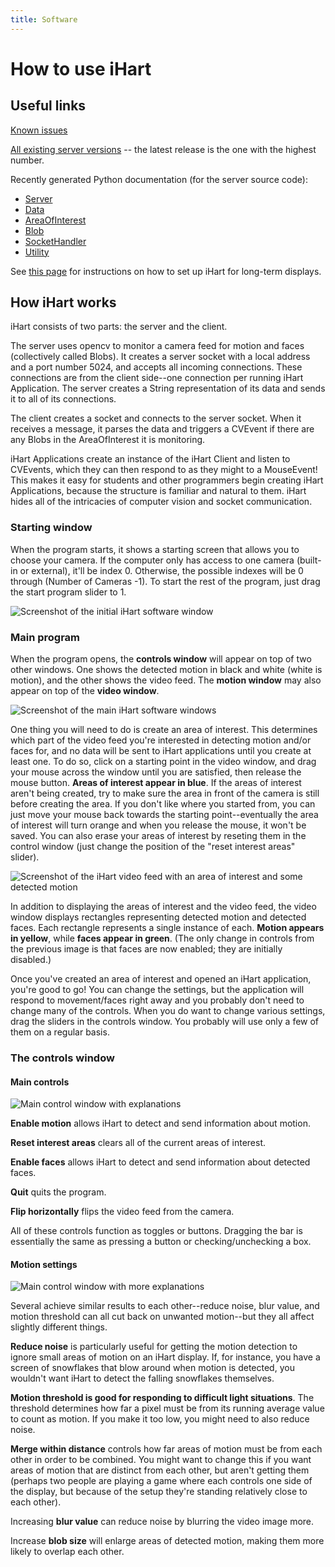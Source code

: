 ```yaml
---
title: Software
---
```


# How to use iHart

## Useful links
[Known issues](/software/issues)

[All existing server versions](https://github.com/ihart-mhc/ihart/releases) \-- the latest release is the one with the highest number.

Recently generated Python documentation (for the server source code):

- [Server](/software/server.html)
- [Data](/software/data.html)
- [AreaOfInterest](/software/area_of_interest.html)
- [Blob](/software/blob.html)
- [SocketHandler](/software/socket_handler.html)
- [Utility](/software/utility.html)

See [this page](/software/autostart.html) for instructions on how to set up iHart for long-term displays.

## How iHart works
iHart consists of two parts: the server and the client.

The server uses opencv to monitor a camera feed for motion and faces (collectively called Blobs).
 It creates a server socket with a local address and a port number 5024, and accepts all incoming connections.
  These connections are from the client side--one connection per running iHart Application.
   The server creates a String representation of its data and sends it to all of its connections.

The client creates a socket and connects to the server socket.
 When it receives a message, it parses the data and triggers a CVEvent if there are any Blobs in the AreaOfInterest it is monitoring.

iHart Applications create an instance of the iHart Client and listen to CVEvents,
 which they can then respond to as they might to a MouseEvent!
  This makes it easy for students and other programmers begin creating iHart Applications,
  because the structure is familiar and natural to them.
  iHart hides all of the intricacies of computer vision and socket communication.

### Starting window

When the program starts, it shows a starting screen that allows you to choose your camera.
 If the computer only has access to one camera (built-in or external), it\'ll be index 0.
  Otherwise, the possible indexes will be 0 through (Number of Cameras -1).
  To start the rest of the program, just drag the start program slider to 1.

  ![Screenshot of the initial iHart software window](img/cvServer-start.png)

### Main program
When the program opens, the **controls window** will appear on top of two other windows.
One shows the detected motion in black and white (white is motion), and the other shows the video feed.
The **motion window** may also appear on top of the **video window**.

![Screenshot of the main iHart software windows](img/cvServer-main.png)

One thing you will need to do is create an area of interest.
This determines which part of the video feed you\'re interested in detecting motion and/or faces for,
and no data will be sent to iHart applications until you create at least one.
To do so, click on a starting point in the video window, and drag your mouse across the window until you are satisfied, then release the mouse button.
**Areas of interest appear in blue**.
If the areas of interest aren\'t being created, try to make sure the area in front of the camera is still before creating the area.
If you don\'t like where you started from, you can just move your mouse back towards the starting point\--eventually
 the area of interest will turn orange and when you release the mouse, it won\'t be saved.
You can also erase your areas of interest by reseting them in the control window (just change the position of the \"reset interest areas\" slider).

![Screenshot of the iHart video feed with an area of interest and some detected motion](img/video-interest-motion.png)

In addition to displaying the areas of interest and the video feed,
the video window displays rectangles representing detected motion and detected faces.
Each rectangle represents a single instance of each. **Motion appears in yellow**, while **faces appear in green**.
(The only change in controls from the previous image is that faces are now enabled; they are initially disabled.)

Once you\'ve created an area of interest and opened an iHart application, you\'re good to go!
You can change the settings, but the application will respond to movement/faces right away
and you probably don\'t need to change many of the controls.
When you do want to change various settings, drag the sliders in the controls window.
You probably will use only a few of them on a regular basis.

### The controls window

#### Main controls

![Main control window with explanations](img/control-window-main.png)

**Enable motion** allows iHart to detect and send information about motion.

**Reset interest areas** clears all of the current areas of interest.

**Enable faces** allows iHart to detect and send information about detected faces.

**Quit** quits the program.

**Flip horizontally** flips the video feed from the camera.

All of these controls function as toggles or buttons.
Dragging the bar is essentially the same as pressing a button or checking/unchecking a box.

#### Motion settings

![Main control window with more explanations](img/control-window-motion.png)

Several achieve similar results to each other\--reduce noise, blur value, and motion threshold can all cut back on unwanted motion\--but they all affect slightly different things.

**Reduce noise** is particularly useful for getting the motion detection to ignore small areas of motion on an iHart display.
 If, for instance, you have a screen of snowflakes that blow around when motion is detected,
 you wouldn't want iHart to detect the falling snowflakes themselves.

**Motion threshold is good for responding to difficult light situations**.
The threshold determines how far a pixel must be from its running average value to count as motion.
If you make it too low, you might need to also reduce noise.

**Merge within distance** controls how far areas of motion must be from each other in order to be combined.
You might want to change this if you want areas of motion that are distinct from each other,
but aren\'t getting them (perhaps two people are playing a game where each controls one side of the display,
but because of the setup they\'re standing relatively close to each other).

Increasing **blur value** can reduce noise by blurring the video image more.

Increase **blob size** will enlarge areas of detected motion, making them more likely to overlap each other.
